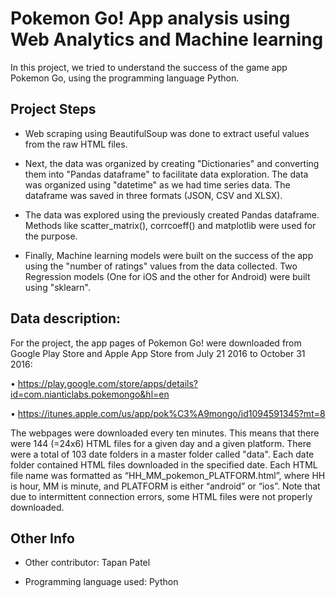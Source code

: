 # Pokemon Go! App analysis using Web Analytics and Machine learning

In this project, we tried to understand the success of the game app Pokemon Go, using the programming language Python.

## Project Steps

- Web scraping using BeautifulSoup was done to extract useful values from the raw HTML files. 

- Next, the data was organized by creating "Dictionaries" and converting them into "Pandas dataframe" to facilitate data exploration. The data was organized using "datetime" as we had time series data. The dataframe was saved in three formats (JSON, CSV and  XLSX).

- The data was explored using the previously created Pandas dataframe. Methods like scatter_matrix(), corrcoeff() and matplotlib were used for the purpose.

- Finally, Machine learning models were built on the success of the app using the "number of ratings" values from the data collected. Two Regression models (One for iOS and the other for Android) were built using "sklearn".


## Data description:

For the project, the app pages of Pokemon Go! were downloaded from Google Play Store and Apple App Store from July 21 2016 to October 31 2016:

• https://play.google.com/store/apps/details?id=com.nianticlabs.pokemongo&hl=en

• https://itunes.apple.com/us/app/pok%C3%A9mongo/id1094591345?mt=8

The webpages were downloaded every ten minutes. This means that there were 144 (=24x6) HTML files for a given day and a given platform. There were a total of 103 date folders in a master folder called "data". Each date folder contained HTML files downloaded in the specified date. Each HTML file name was formatted as “HH_MM_pokemon_PLATFORM.html”, where HH is hour, MM is minute, and PLATFORM is either “android” or “ios”. Note that due to intermittent connection errors, some HTML files were not properly downloaded.

## Other Info

- Other contributor: Tapan Patel

- Programming language used: Python




